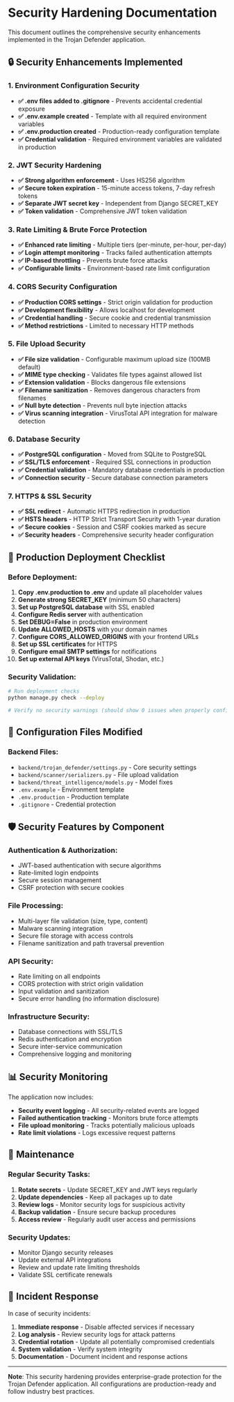 # Security Hardening Documentation

This document outlines the comprehensive security enhancements implemented in the Trojan Defender application.

## 🔒 Security Enhancements Implemented

### 1. Environment Configuration Security
- **✅ .env files added to .gitignore** - Prevents accidental credential exposure
- **✅ .env.example created** - Template with all required environment variables
- **✅ .env.production created** - Production-ready configuration template
- **✅ Credential validation** - Required environment variables are validated in production

### 2. JWT Security Hardening
- **✅ Strong algorithm enforcement** - Uses HS256 algorithm
- **✅ Secure token expiration** - 15-minute access tokens, 7-day refresh tokens
- **✅ Separate JWT secret key** - Independent from Django SECRET_KEY
- **✅ Token validation** - Comprehensive JWT token validation

### 3. Rate Limiting & Brute Force Protection
- **✅ Enhanced rate limiting** - Multiple tiers (per-minute, per-hour, per-day)
- **✅ Login attempt monitoring** - Tracks failed authentication attempts
- **✅ IP-based throttling** - Prevents brute force attacks
- **✅ Configurable limits** - Environment-based rate limit configuration

### 4. CORS Security Configuration
- **✅ Production CORS settings** - Strict origin validation for production
- **✅ Development flexibility** - Allows localhost for development
- **✅ Credential handling** - Secure cookie and credential transmission
- **✅ Method restrictions** - Limited to necessary HTTP methods

### 5. File Upload Security
- **✅ File size validation** - Configurable maximum upload size (100MB default)
- **✅ MIME type checking** - Validates file types against allowed list
- **✅ Extension validation** - Blocks dangerous file extensions
- **✅ Filename sanitization** - Removes dangerous characters from filenames
- **✅ Null byte detection** - Prevents null byte injection attacks
- **✅ Virus scanning integration** - VirusTotal API integration for malware detection

### 6. Database Security
- **✅ PostgreSQL configuration** - Moved from SQLite to PostgreSQL
- **✅ SSL/TLS enforcement** - Required SSL connections in production
- **✅ Credential validation** - Mandatory database credentials in production
- **✅ Connection security** - Secure database connection parameters

### 7. HTTPS & SSL Security
- **✅ SSL redirect** - Automatic HTTPS redirection in production
- **✅ HSTS headers** - HTTP Strict Transport Security with 1-year duration
- **✅ Secure cookies** - Session and CSRF cookies marked as secure
- **✅ Security headers** - Comprehensive security header configuration

## 🚀 Production Deployment Checklist

### Before Deployment:
1. **Copy .env.production to .env** and update all placeholder values
2. **Generate strong SECRET_KEY** (minimum 50 characters)
3. **Set up PostgreSQL database** with SSL enabled
4. **Configure Redis server** with authentication
5. **Set DEBUG=False** in production environment
6. **Update ALLOWED_HOSTS** with your domain names
7. **Configure CORS_ALLOWED_ORIGINS** with your frontend URLs
8. **Set up SSL certificates** for HTTPS
9. **Configure email SMTP settings** for notifications
10. **Set up external API keys** (VirusTotal, Shodan, etc.)

### Security Validation:
```bash
# Run deployment checks
python manage.py check --deploy

# Verify no security warnings (should show 0 issues when properly configured)
```

## 🔧 Configuration Files Modified

### Backend Files:
- `backend/trojan_defender/settings.py` - Core security settings
- `backend/scanner/serializers.py` - File upload validation
- `backend/threat_intelligence/models.py` - Model fixes
- `.env.example` - Environment template
- `.env.production` - Production template
- `.gitignore` - Credential protection

## 🛡️ Security Features by Component

### Authentication & Authorization:
- JWT-based authentication with secure algorithms
- Rate-limited login endpoints
- Secure session management
- CSRF protection with secure cookies

### File Processing:
- Multi-layer file validation (size, type, content)
- Malware scanning integration
- Secure file storage with access controls
- Filename sanitization and path traversal prevention

### API Security:
- Rate limiting on all endpoints
- CORS protection with strict origin validation
- Input validation and sanitization
- Secure error handling (no information disclosure)

### Infrastructure Security:
- Database connections with SSL/TLS
- Redis authentication and encryption
- Secure inter-service communication
- Comprehensive logging and monitoring

## 📊 Security Monitoring

The application now includes:
- **Security event logging** - All security-related events are logged
- **Failed authentication tracking** - Monitors brute force attempts
- **File upload monitoring** - Tracks potentially malicious uploads
- **Rate limit violations** - Logs excessive request patterns

## 🔄 Maintenance

### Regular Security Tasks:
1. **Rotate secrets** - Update SECRET_KEY and JWT keys regularly
2. **Update dependencies** - Keep all packages up to date
3. **Review logs** - Monitor security logs for suspicious activity
4. **Backup validation** - Ensure secure backup procedures
5. **Access review** - Regularly audit user access and permissions

### Security Updates:
- Monitor Django security releases
- Update external API integrations
- Review and update rate limiting thresholds
- Validate SSL certificate renewals

## 🚨 Incident Response

In case of security incidents:
1. **Immediate response** - Disable affected services if necessary
2. **Log analysis** - Review security logs for attack patterns
3. **Credential rotation** - Update all potentially compromised credentials
4. **System validation** - Verify system integrity
5. **Documentation** - Document incident and response actions

---

**Note**: This security hardening provides enterprise-grade protection for the Trojan Defender application. All configurations are production-ready and follow industry best practices.